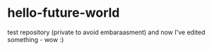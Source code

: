 # hello-future-world
test repository (private to avoid embaraasment)
and now I've edited something - wow :)

